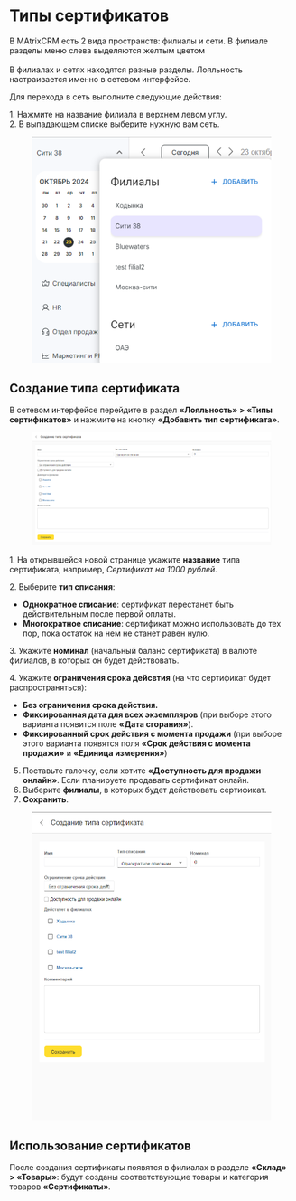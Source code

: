 # Типы сертификатов

В MAtrixCRM есть 2 вида пространств: филиалы и сети. В филиале разделы меню слева выделяются желтым цветом\
\
В филиалах и сетях находятся разные разделы. Лояльность настраивается именно в сетевом интерфейсе.

Для перехода в сеть выполните следующие действия:

1\. Нажмите на название филиала в верхнем левом углу.\
2\. В выпадающем списке выберите нужную вам сеть.

<figure><img src="../../../.gitbook/assets/image (434).png" alt=""><figcaption></figcaption></figure>

## Создание типа сертификата

В сетевом интерфейсе перейдите в раздел **«Лояльность» > «Типы сертификатов»** и нажмите на кнопку **«Добавить тип сертификата»**.

<figure><img src="../../../.gitbook/assets/image (435).png" alt=""><figcaption></figcaption></figure>

1\. На открывшейся новой странице укажите **название** типа сертификата, например, _Сертификат на 1000 рублей_.

2\. Выберите **тип списания**:

* **Однократное списание**: сертификат перестанет быть действительным после первой оплаты.
* **Многократное списание**: сертификат можно использовать до тех пор, пока остаток на нем не станет равен нулю.

3\. Укажите **номинал** (начальный баланс сертификата) в валюте филиалов, в которых он будет действовать.

4\. Укажите **ограничения срока дейсвтия** (на что сертификат будет распространяться):

* **Без ограничения срока действия.**
* **Фиксированная дата для всех экземпляров** (при выборе этого варианта появится поле **«Дата сгорания»**).
* **Фиксированный срок действия с момента продажи** (при выборе этого варианта появятся поля **«Срок действия с момента продажи»** и **«Единица измерения»**)

5. Поставьте галочку, если хотите **«Доступность для продажи онлайн»**. Если планируете продавать сертификат онлайн.
6. &#x20;Выберите **филиалы**, в которых будет действовать сертификат.
7. **Сохранить**.&#x20;

<figure><img src="../../../.gitbook/assets/image (436).png" alt=""><figcaption></figcaption></figure>

## &#x20;**Использование сертификатов**

После создания сертификаты появятся в филиалах в разделе **«Склад» > «Товары»**: будут созданы соответствующие товары и категория товаров **«Сертификаты»**_._



